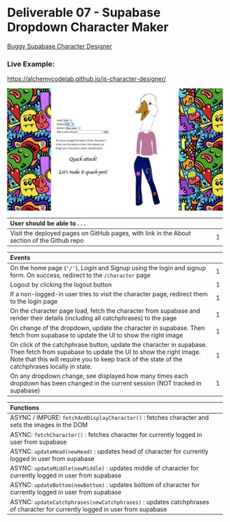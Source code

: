 # Deliverable 07 - Supabase Dropdown Character Maker

[Buggy Supabase Character Designer](https://github.com/alchemycodelab/buggy-js-character-designer-supabase)



### Live Example:
https://alchemycodelab.github.io/js-character-designer/

![](./assets/character-designer.png)

| User should be able to . . .                                                         |             |
| :----------------------------------------------------------------------------------- | ----------: |
| Visit the deployed pages on GitHub pages, with link in the About section of the Github repo |    1 |

| Events                                                                                |             |
| :----------------------------------------------------------------------------------- | ----------: |
| On the home page (`'/'`), Login and Signup using the login and signup form. On success, redirect to the `/character` page   |        1 |
| Logout by clicking the logout button                                                       |        1 |
| If a non-logged-in user tries to visit the character page, redirect them to the login page | 1 |
| On the character page load, fetch the character from supabase and render their details (including all catchphrases) to the page         |        1 |
| On change of the dropdown, update the character in supabase. Then fetch from supabase to update the UI to show the right image |     1 |
| On click of the catchphrase button, update the character in supabase. Then fetch from supabase to update the UI to show the right image. Note that this will require you to keep track of the state of the catchphrases locally in state. |     1 |
| On any dropdown change, see displayed how many times each dropdown has been changed in the current session (NOT tracked in supabase)   |           1 |

| Functions                                                                                |             |
| :----------------------------------------------------------------------------------- | ----------: |
| ASYNC / IMPURE: `fetchAndDisplayCharacter()` : fetches character and sets the images in the DOM
| ASYNC: `fetchCharacter()` : fetches character for currently logged in user from supabase
| ASYNC: `updateHead(newHead)` : updates head of character for currently logged in user from supabase
| ASYNC: `updateMiddle(newMiddle)` : updates middle of character for currently logged in user from supabase
| ASYNC: `updateBottom(newBottom)` : updates bottom of character for currently logged in user from supabase
| ASYNC: `updateCatchphrases(newCatchphrases)` : updates catchphrases of character for currently logged in user from supabase
